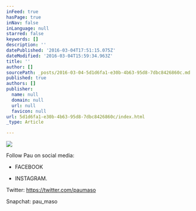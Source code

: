 ```yaml
---
inFeed: true
hasPage: true
inNav: false
inLanguage: null
starred: false
keywords: []
description: ''
datePublished: '2016-03-04T17:51:15.075Z'
dateModified: '2016-03-04T15:59:34.963Z'
title: ''
author: []
sourcePath: _posts/2016-03-04-5d1d6fa1-e30b-4b63-95d8-7dbc8426860c.md
published: true
authors: []
publisher:
  name: null
  domain: null
  url: null
  favicon: null
url: 5d1d6fa1-e30b-4b63-95d8-7dbc8426860c/index.html
_type: Article

---
```

![](https://the-grid-user-content.s3-us-west-2.amazonaws.com/403b829c-2a67-40f0-90ab-0127217a022b.jpg)

Follow Pau on social media:

* FACEBOOK

* INSTAGRAM.

Twitter: https://twitter.com/paumaso

Snapchat: pau\_maso